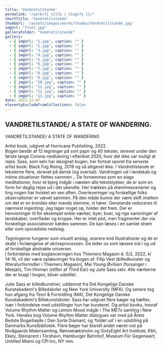 ```yaml
---
title: 'Vandretilstande'
permalink: "/work/{{ title | slugify }}/"
shortTitle: 'Vandretilstande'
thumbUrl: '/assets/images/works/thumbs/Vandretilstande.jpg'
imgUrl: "front.jpg"
galleryFolder: "Vandretilstande"
gallery:
  - { imgUrl: "1.jpg", caption: "" }
  - { imgUrl: "2.jpg", caption: "" }
  - { imgUrl: "3.jpg", caption: "" }
  - { imgUrl: "4.jpg", caption: "" }
  - { imgUrl: "5.jpg", caption: "" }
  - { imgUrl: "6.jpg", caption: "" }
  - { imgUrl: "7.jpg", caption: "" }
  - { imgUrl: "8.jpg", caption: "" }
  - { imgUrl: "9.jpg", caption: "" }
  - { imgUrl: "10.jpg", caption: "" }
  - { imgUrl: "11.jpg", caption: "" }
  - { imgUrl: "12.jpg", caption: "" }
  - { imgUrl: "13.jpg", caption: "" }
date: 2022-12-07
eleventyExcludeFromCollections: false
---
```



<div class="Txt">
  <h2>VANDRETILSTANDE/ A STATE OF WANDERING.</h2>
  <p>VANDRETILSTANDE/ A STATE OF WANDERING</p>
  <p>Artist book, udgivet af Hurricane Publishing, 2022.<br>
  Bogen består af 12 tegninger på sort papir og 40 tekster, skrevet under den første lange Corona-nedlukning i efteråret 2020, hvor det ikke var muligt at rejse. Sass, som selv har designet bogen, har fortsat sporet fra seneste artist book: Black Fog Rising, 2019 og så alligevel ikke. I Vandretilstande er teksterne flere, skrevet på dansk (og oversat). Vandringen ud i landskab og intime situationer flettes sammen... De fornemmes som en slags meditationer, hvor et bjerg indgår i næsten alle tekststykker, de er som en form for daglig rejse ud i det ukendte. Her trækkes på drømmescenarier og ting nogen har hvisket en sen aften. Overleveringer og forskellige folks observationer er vævet sammen. På den måde kunne der være skift imellem om det er en kvindes eller mands stemme, vi hører. Genstande reduceres til nærmest ingenting: Jeg tager noget op, holder det frem. Der er henvisninger til for eksempel enkle værker, byer, buer, og rige sansninger af landskaber, overflader og kroppe.&nbsp;Her er intet plot, men fragmenter der via forskellige associationer kædes sammen. De kan læses i en samlet strøm eller som sporadiske nedslag.</p>
  <p>Tegningerne fungerer som visuelt anslag, snarere end illustrationer og de er skabt i forlængelse af skriveprocessen. De leder os som læsere ind i og ud af forskellige abstrakte universer.<br>
  I forbindelse med boglanceringen hos Thiemers Magasin d. 5/2, 2022, kl 14-16, vil der være oplæsninger fra bogen af: Filip Vest (billedkunster og litteraturformidler i Thiemers Magasin), Mai Young Øvilsen (forsanger i Meejah), Tim Hinman (stifter af Third Ear) og Julie Sass selv. Alle værkerne der er bragt i bogen, bliver udstillet.</p>
  <p>Julie Sass er billedkunstner, uddannet fra Det Kongelige Danske Kunstakademi's Billedskoler og New York University (MFA). Og senere tog hun afgang fra Teori &amp;&nbsp;Formidling (MA), Det Kongelige Danske Kunstakademi's Billekunstskoler. Sass har udgivet flere bøger og hæfter, især i forbindelse med udstillinger hun har&nbsp;kurateret. Og artist books, hvoraf Volume Rhythm Matter og Lemon Mood indgår i The METs samling i New York. Hendes bog Volume Rhythm Matter dialogues var med på Årets Bedste Bogarbejde / Den Sorte Diamant, og ’foldet ud’ i en udstilling på Danmarks Kunstbibliotek. Flere bøger har blandt andet været vist på Nivågaards Malerisamling, Rønnebæksholm og SixtyEight Art Institute, Kbh, Ekely, Steinprent i Tórshavn, Hamburger Bahnhof, Museum Für Gegenwart, Untitled Miami og CPI Inc, NY mm.</p>
</div>